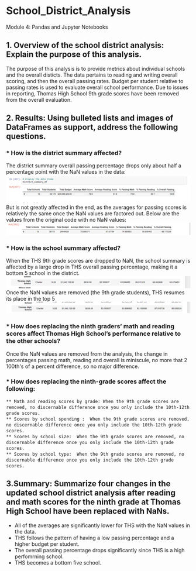 # School_District_Analysis
Module 4: Pandas and Jupyter Notebooks
## 1. Overview of the school district analysis: Explain the purpose of this analysis.
The purpose of this analysis is to provide metrics about individual schools and the overall disticts. The data pertains to reading and writing overall scoring, and then the overall passing rates. Budget per student relative to passing rates is used to evaluate overall school performance. Due to issues in reporting, Thomas High School 9th grade scores have been removed from the overall evaluation. 
## 2. Results: Using bulleted lists and images of DataFrames as support, address the following questions.

###  * How is the district summary affected? 
   The district summary overall passing percentage drops only about half a percentage point with the NaN values in the data:
   ![CH_District](https://github.com/laurenneidhardt/School_District_Analysis/blob/main/CH_District.PNG)
   But is not greatly affected in the end, as the averages for passing scores is relatively the same once the NaN values are factored out. Below are the values from the original code with no NaN values:
   ![Orig_District](https://github.com/laurenneidhardt/School_District_Analysis/blob/main/Orig_District.PNG) 
###  * How is the school summary affected?  
   When the THS 9th grade scores are dropped to NaN, the school summary is affected by a large drop in THS overall passing percentage, making it a bottom 5 school in the district. 
  ![CH_THS_NaN_Values](https://github.com/laurenneidhardt/School_District_Analysis/blob/main/CH_THS_NaN_Values.PNG)
   Once the NaN values are removed (the 9th grade students), THS resumes its place in the top 5
   ![CH_THS_NaN_Removed](https://github.com/laurenneidhardt/School_District_Analysis/blob/main/CH_THS_NaN_Removed.PNG)
###  * How does replacing the ninth graders’ math and reading scores affect Thomas High School’s performance relative to the other schools? 
  Once the NaN values are removed from the analysis, the change in percentages passing math, reading and overall is miniscule, no more that 2 100th's of a percent difference, so no major difference.
###  * How does replacing the ninth-grade scores affect the following:
    ** Math and reading scores by grade: When the 9th grade scores are removed, no discernable difference once you only include the 10th-12th grade scores.
    ** Scores by school spending :  When the 9th grade scores are removed, no discernable difference once you only include the 10th-12th grade scores.
    ** Scores by school size:  When the 9th grade scores are removed, no discernable difference once you only include the 10th-12th grade scores.
    ** Scores by school type:  When the 9th grade scores are removed, no discernable difference once you only include the 10th-12th grade scores.
## 3.Summary: Summarize four changes in the updated school district analysis after reading and math scores for the ninth grade at Thomas High School have been replaced with NaNs.
* All of the averages are significantly lower for THS with the NaN values in the data.
* THS follows the pattern of having a low passing percentage and a higher budget per student. 
* The overall passing percentage drops significantly since THS is a high perfomrning school.
* THS becomes a bottom five school.


